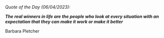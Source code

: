 *Quote of the Day (06/04/2023):*

_**The real winners in life are the people who look at every situation with an expectation that they can make it work or make it better**_

Barbara Pletcher